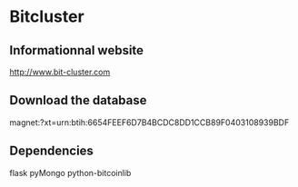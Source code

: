 # Bitcluster
## Informationnal website
http://www.bit-cluster.com

## Download the database
magnet:?xt=urn:btih:6654FEEF6D7B4BCDC8DD1CCB89F0403108939BDF

## Dependencies
flask
pyMongo
python-bitcoinlib
